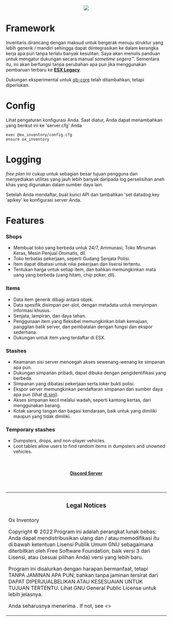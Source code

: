 <div align='center'><img src='20231230_134848.png'/></div>

# Framework

Inventaris dirancang dengan maksud untuk bergerak menuju struktur yang lebih generik / mandiri sehingga dapat diintegrasikan ke dalam kerangka kerja apa pun tanpa terlalu banyak kesulitan. Saya akan menulis panduan untuk mengatur dukungan secara manual _sometime segera™_. Sementara itu, ini akan berfungsi tanpa perubahan apa pun jika menggunakan pembaruan terbaru ke **[ESX Legacy](https://github.com/esx-framework/esx-legacy)**.

Dukungan eksperimental untuk [qb-core](https://github.com/qbcore-framework/qb-core) telah ditambahkan, tetapi diperlukan.

# Config

Lihat pengaturan konfigurasi Anda.
Saat diatur, Anda dapat menambahkan yang berikut ini ke 'server.cfg' Anda

```
exec @ox_inventory/config.cfg
ensure ox_inventory
```

# Logging

_free plan_ ini cukup untuk sebagian besar tujuan pengguna dan menyediakan utilitas yang jauh lebih banyak daripada log perselisihan aneh khas yang digunakan dalam sumber daya lain.

Setelah Anda mendaftar, buat kunci API dan tambahkan 'set datadog:key 'apikey' ke konfigurasi server Anda.

# Features

### Shops

- Membuat toko yang berbeda untuk 24/7, Ammunasi, Toko Minuman Keras, Mesin Penjual Otomatis, dll.
- Toko terbatas pekerjaan, seperti Gudang Senjata Polisi.
- Item dapat dibatasi untuk nilai pekerjaan dan lisensi tertentu.
- Tentukan harga untuk setiap item, dan bahkan memungkinkan mata uang yang berbeda (uang hitam, chip poker, dll).

### Items

- Data item generik dibagi antara objek.
- Data spesifik disimpan per-slot, dengan metadata untuk menyimpan informasi khusus.
- Senjata, lampiran, dan daya tahan.
- Penggunaan item yang fleksibel memungkinkan bilah kemajuan, panggilan balik server, dan pembatalan dengan fungsi dan ekspor sederhana.
- Dukungan untuk item yang terdaftar di ESX.

### Stashes

- Keamanan sisi server mencegah akses sewenang-wenang ke simpanan apa pun.
- Dukungan simpanan pribadi, dapat dibuka dengan pengidentifikasi yang berbeda.
- Simpanan yang dibatasi pekerjaan serta loker bukti polisi.
- Ekspor server memungkinkan pendaftaran simpanan dari sumber daya apa pun (lihat [di sini](https://github.com/KevinsProject/ox-inventory-examples/blob/main/server.lua)).
- Akses simpanan kecil melalui wadah, seperti kantong kertas, dari menggunakan barang.
- Kotak sarung tangan dan bagasi kendaraan, baik untuk yang dimiliki maupun yang tidak dimiliki.

### Temporary stashes

- Dumpsters, drops, and non-player vehicles.
- Loot tables allow users to find random items in dumpsters and unowned vehicles.

<br><div><h4 align='center'><a href='https://discord.gg/69FyZc2Y'>Discord Server</a></h4></div><br>

<table><tr><td><h3 align='center'>Legal Notices</h2></tr></td>
<tr><td>
Ox Inventory

Copyright © 2022 []()
Program ini adalah perangkat lunak bebas: Anda dapat mendistribusikan ulang dan / atau memodifikasi
itu di bawah ketentuan Lisensi Publik Umum GNU sebagaimana diterbitkan oleh
Free Software Foundation, baik versi 3 dari Lisensi, atau
(sesuai pilihan Anda) versi yang lebih baru.

Program ini disalurkan dengan harapan bermanfaat,
tetapi TANPA JAMINAN APA PUN; bahkan tanpa jaminan tersirat dari
DAPAT DIPERJUALBELIKAN ATAU KESESUAIAN UNTUK TUJUAN TERTENTU. Lihat
GNU General Public License untuk lebih jelasnya.

Anda seharusnya menerima .
If not, see <>

</td></tr></table>

